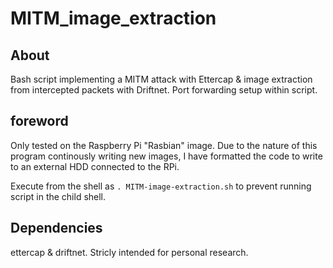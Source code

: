MITM_image_extraction
=====================

<h2> About </h2>

Bash script implementing a MITM attack with Ettercap & image extraction from intercepted packets with Driftnet. 
Port forwarding setup within script. 

<h2> foreword </h2>

Only tested on the Raspberry Pi "Rasbian" image. Due to the nature of this program continously writing new images, I have formatted the code to write to an external HDD connected to the RPi. 

Execute from the shell as ```. MITM-image-extraction.sh``` to prevent running script in the child shell.

<h2>Dependencies</h2>

ettercap & driftnet. Stricly intended for personal research.
